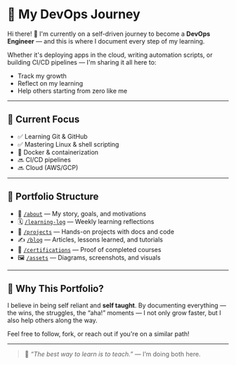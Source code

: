 # 🌱 My DevOps Journey

Hi there! 👋 I'm currently on a self-driven journey to become a **DevOps Engineer** — and this is where I document every step of my learning.

Whether it's deploying apps in the cloud, writing automation scripts, or building CI/CD pipelines — I'm sharing it all here to:

- Track my growth
- Reflect on my learning
- Help others starting from zero like me

---

## 🚀 Current Focus

- ✅ Learning Git & GitHub
- ✅ Mastering Linux & shell scripting
- 🔄 Docker & containerization
- 🔜 CI/CD pipelines
- 🔜 Cloud (AWS/GCP)

---

## 📁 Portfolio Structure

- 📖 [`/about`](./about) — My story, goals, and motivations
- 🗓️ [`/learning-log`](./learning-log) — Weekly learning reflections
- 🔨 [`/projects`](./projects) — Hands-on projects with docs and code
- ✍️ [`/blog`](./blog) — Articles, lessons learned, and tutorials
- 📜 [`/certifications`](./certifications) — Proof of completed courses
- 🖼️ [`/assets`](./assets) — Diagrams, screenshots, and visuals

---

## 🧠 Why This Portfolio?

I believe in being self reliant and **self taught**. By documenting everything — the wins, the struggles, the “aha!” moments — I not only grow faster, but I also help others along the way.

Feel free to follow, fork, or reach out if you're on a similar path!

---

> 💬 _“The best way to learn is to teach.”_ — I’m doing both here.
